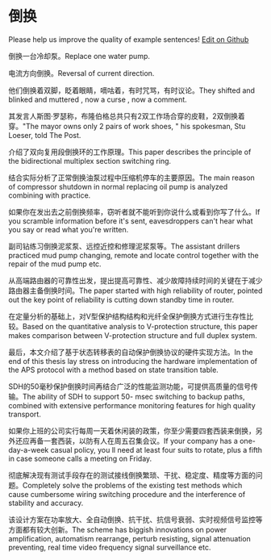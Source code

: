 # 倒换

Please help us improve the quality of example sentences! [Edit on Github](https://github.com/jiyushe/jiyu-example-sentence-source/blob/main/chinese/daohuan.md)

<p><span class="chinese">倒换一台冷却泵。</span><span class="english">Replace one water pump.</span></p>

<p><span class="chinese">电流方向倒换。</span><span class="english">Reversal of current direction.</span></p>

<p><span class="chinese">他们倒换着双脚，眨着眼睛，嘀咕着，有时咒骂，有时议论。</span><span class="english">They shifted and blinked and muttered , now a curse , now a comment.</span></p>

<p><span class="chinese">其发言人斯图·罗瑟称，布隆伯格总共只有2双工作场合穿的皮鞋，2双倒换着穿。</span><span class="english">"The mayor owns only 2 pairs of work shoes, " his spokesman, Stu Loeser, told The Post.</span></p>

<p><span class="chinese">介绍了双向复用段倒换环的工作原理。</span><span class="english">This paper describes the principle of the bidirectional multiplex section switching ring.</span></p>

<p><span class="chinese">结合实际分析了正常倒换油泵过程中压缩机停车的主要原因。</span><span class="english">The main reason of compressor shutdown in normal replacing oil pump is analyzed combining with practice.</span></p>

<p><span class="chinese">如果你在发出去之前倒换频率，窃听者就不能听到你说什么或看到你写了什么。</span><span class="english">If you scramble information before it's sent, eavesdroppers can't hear what you say or read what you're written.</span></p>

<p><span class="chinese">副司钻练习倒换泥浆泵、远控近控和修理泥浆泵等。</span><span class="english">The assistant drillers practiced mud pump changing, remote and locate control together with the repair of the mud pump etc.</span></p>

<p><span class="chinese">从高端路由器的可靠性出发，提出提高可靠性、减少故障持续时间的关键在于减少路由器主备倒换时间。</span><span class="english">The paper started with high reliability of router, pointed out the key point of reliability is cutting down standby time in router.</span></p>

<p><span class="chinese">在定量分析的基础上，对V型保护结构结构和光纤全保护倒换方式进行生存性比较。</span><span class="english">Based on the quantitative analysis to V-protection structure, this paper makes comparison between V-protection structure and full duplex system.</span></p>

<p><span class="chinese">最后，本文介绍了基于状态转移表的自动保护倒换协议的硬件实现方法。</span><span class="english">In the end of this thesis lay stress on introducing the hardware implementation of the APS protocol with a method based on state transition table.</span></p>

<p><span class="chinese">SDH的50毫秒保护倒换时间再结合广泛的性能监测功能，可提供高质量的信号传输。</span><span class="english">The ability of SDH to support 50- msec switching to backup paths, combined with extensive performance monitoring features for high quality transport.</span></p>

<p><span class="chinese">如果你上班的公司实行每周一天着休闲装的政策，你至少需要四套西装来倒换，另外还应再备一套西装，以防有人在周五召集会议。</span><span class="english">If your company has a one-day-a-week casual policy, you ll need at least four suits to rotate, plus a fifth in case someone calls a meeting on Friday.</span></p>

<p><span class="chinese">彻底解决现有测试手段存在的测试接线倒换繁琐、干扰、稳定度、精度等方面的问题。</span><span class="english">Completely solve the problems of the existing test methods which cause cumbersome wiring switching procedure and the interference of stability and accuracy.</span></p>

<p><span class="chinese">该设计方案在功率放大、全自动倒换、抗干扰、抗信号衰弱、实时视频信号监控等方面都有较大创新。</span><span class="english">The scheme has biggish innovations on power amplification, automatism rearrange, perturb resisting, signal attenuation preventing, real time video frequency signal surveillance etc.</span></p>

